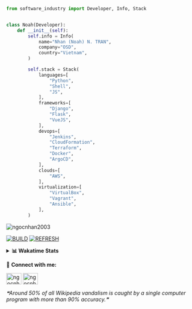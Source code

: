 ```python
from software_industry import Developer, Info, Stack


class Noah(Developer):
    def __init__(self):
        self.info = Info(
            name="Nhan (Noah) N. TRAN",
            company="OSD",
            country="Vietnam",
        )

        self.stack = Stack(
            languages=[
                "Python",
                "Shell",
                "JS",
            ],
            frameworks=[
                "Django",
                "Flask",
                "VueJS",
            ],
            devops=[
                "Jenkins",
                "CloudFormation",
                "Terraform",
                "Docker",
                "ArgoCD",
            ],
            clouds=[
                "AWS",
            ],
            virtualization=[
                "VirtualBox",
                "Vagrant",
                "Ansible",
            ],
        )
```
<img src="https://komarev.com/ghpvc/?username=ngocnhan2003&label=Profile%20views&color=0e75b6&style=flat" alt="ngocnhan2003" /> 

[![BUILD](https://github.com/ngocnhan2003/ngocnhan2003/actions/workflows/001_build.yml/badge.svg)](https://github.com/ngocnhan2003/ngocnhan2003/actions/workflows/001_build.yml)
[![REFRESH](https://github.com/ngocnhan2003/ngocnhan2003/actions/workflows/002_refresh.yml/badge.svg)](https://github.com/ngocnhan2003/ngocnhan2003/actions/workflows/002_refresh.yml)

<details> 
  <summary><b>📊 Wakatime Stats</b></summary>
  <br>
  
<!--START_SECTION:waka-->
![Code Time](http://img.shields.io/badge/Code%20Time-615%20hrs%2037%20mins-blue)

**I'm an Early 🐤** 

```text
🌞 Morning    37 commits     ████░░░░░░░░░░░░░░░░░░░░░   17.54% 
🌆 Daytime    77 commits     █████████░░░░░░░░░░░░░░░░   36.49% 
🌃 Evening    46 commits     █████░░░░░░░░░░░░░░░░░░░░   21.8% 
🌙 Night      51 commits     ██████░░░░░░░░░░░░░░░░░░░   24.17%

```
📅 **I'm Most Productive on Saturday** 

```text
Monday       29 commits     ███░░░░░░░░░░░░░░░░░░░░░░   13.74% 
Tuesday      28 commits     ███░░░░░░░░░░░░░░░░░░░░░░   13.27% 
Wednesday    22 commits     ██░░░░░░░░░░░░░░░░░░░░░░░   10.43% 
Thursday     5 commits      ░░░░░░░░░░░░░░░░░░░░░░░░░   2.37% 
Friday       31 commits     ███░░░░░░░░░░░░░░░░░░░░░░   14.69% 
Saturday     69 commits     ████████░░░░░░░░░░░░░░░░░   32.7% 
Sunday       27 commits     ███░░░░░░░░░░░░░░░░░░░░░░   12.8%

```


📊 **This Week I Spent My Time On** 

```text
⌚︎ Time Zone: Asia/Ho_Chi_Minh

💬 Programming Languages: 
Go                       8 hrs 4 mins        ██████████████████░░░░░░░   72.2% 
SQL                      50 mins             █░░░░░░░░░░░░░░░░░░░░░░░░   7.49% 
YAML                     35 mins             █░░░░░░░░░░░░░░░░░░░░░░░░   5.25% 
GraphQL                  32 mins             █░░░░░░░░░░░░░░░░░░░░░░░░   4.89% 
Lua                      22 mins             ░░░░░░░░░░░░░░░░░░░░░░░░░   3.39%

🔥 Editors: 
GoLand                   9 hrs 14 mins       ████████████████████░░░░░   82.7% 
VS Code                  1 hr 56 mins        ████░░░░░░░░░░░░░░░░░░░░░   17.3%

💻 Operating System: 
Linux                    11 hrs 10 mins      █████████████████████████   100.0%

```

**I Mostly Code in Python** 

```text
Python                   14 repos            ███████████░░░░░░░░░░░░░░   43.75% 
JavaScript               6 repos             ████░░░░░░░░░░░░░░░░░░░░░   18.75% 
TypeScript               2 repos             █░░░░░░░░░░░░░░░░░░░░░░░░   6.25% 
Kotlin                   2 repos             █░░░░░░░░░░░░░░░░░░░░░░░░   6.25% 
Vue                      2 repos             █░░░░░░░░░░░░░░░░░░░░░░░░   6.25%

```



 Last Updated on 30/10/2022 04:11:35 UTC+7
<!--END_SECTION:waka-->
</details>

🔗 **Connect with me:**

<a href="https://linkedin.com/in/ngocnhan2003" target="blank"><img align="center" src="https://raw.githubusercontent.com/rahuldkjain/github-profile-readme-generator/master/src/images/icons/Social/linked-in-alt.svg" alt="ngocnhan2003" height="30" width="40" /></a>
<a href="https://instagram.com/ngocnhan2003" target="blank"><img align="center" src="https://raw.githubusercontent.com/rahuldkjain/github-profile-readme-generator/master/src/images/icons/Social/instagram.svg" alt="ngocnhan2003" height="30" width="40" /></a>


<!--STARTS_HERE_QUOTE_README-->
<i>❝Around 50% of all Wikipedia vandalism is caught by a single computer program with more than 90% accuracy.❞</i>
<!--ENDS_HERE_QUOTE_README-->
